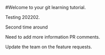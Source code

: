 #Welcome to your git learning tutorial.

Testing 202202.


Second time around


Need to add more information PR comments.

Update the team on the feature requests.
